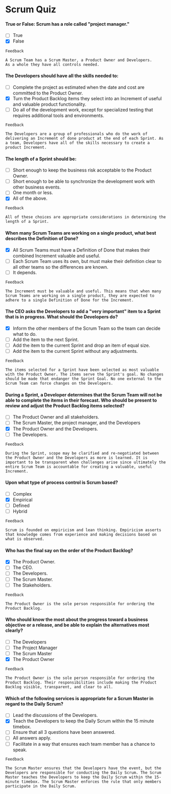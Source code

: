 # Scrum Quiz

####  True or False: Scrum has a role called "project manager."
- [ ] True
- [x] False
```
Feedback

A Scrum Team has a Scrum Master, a Product Owner and Developers. 
As a whole they have all controls needed.
```

####  The Developers should have all the skills needed to:  
- [ ] Complete the project as estimated when the date and cost are committed to the Product Owner.
- [x] Turn the Product Backlog items they select into an Increment of useful and valuable product functionality.
- [ ] Do all of the development work, except for specialized testing that requires additional tools and environments.
```
Feedback

The Developers are a group of professionals who do the work of delivering an Increment of done product at the end of each Sprint. As a team, Developers have all of the skills necessary to create a product Increment.
```
#### The length of a Sprint should be:
- [ ] Short enough to keep the business risk acceptable to the Product Owner.
- [ ] Short enough to be able to synchronize the development work with other business events.
- [ ] One month or less.
- [x] All of the above.
```
Feedback

All of these choices are appropriate considerations in determining the length of a Sprint.
```
#### When many Scrum Teams are working on a single product, what best describes the Definition of Done?
- [x] All Scrum Teams must have a Definition of Done that makes their combined Increment valuable and useful.
- [ ] Each Scrum Team uses its own, but must make their definition clear to all other teams so the differences are known.
- [ ] It depends.
```
Feedback

The Increment must be valuable and useful. This means that when many Scrum Teams are working on a single product, they are expected to adhere to a single Definition of Done for the Increment.
```
#### The CEO asks the Developers to add a "very important" item to a Sprint that is in progress. What should the Developers do?
- [x] Inform the other members of the Scrum Team so the team can decide what to do.
- [ ] Add the item to the next Sprint.
- [ ] Add the item to the current Sprint and drop an item of equal size.
- [ ] Add the item to the current Sprint without any adjustments.
```
Feedback

The items selected for a Sprint have been selected as most valuable with the Product Owner. The items serve the Sprint's goal. No changes should be made that endanger the Sprint Goal. No one external to the Scrum Team can force changes on the Developers.
```
#### During a Sprint, a Developer determines that the Scrum Team will not be able to complete the items in their forecast. Who should be present to review and adjust the Product Backlog items selected?
- [ ] The Product Owner and all stakeholders.
- [ ] The Scrum Master, the project manager, and the Developers
- [x] The Product Owner and the Developers.
- [ ] The Developers.
```
Feedback

During the Sprint, scope may be clarified and re-negotiated between the Product Owner and the Developers as more is learned. It is important to be transparent when challenges arise since ultimately the entire Scrum Team is accountable for creating a valuable, useful Increment.
```
#### Upon what type of process control is Scrum based?
- [ ] Complex
- [x] Empirical
- [ ] Defined
- [ ] Hybrid
```
Feedback

Scrum is founded on empiricism and lean thinking. Empiricism asserts that knowledge comes from experience and making decisions based on what is observed.
```
#### Who has the final say on the order of the Product Backlog?
- [x] The Product Owner.
- [ ] The CEO.
- [ ] The Developers.
- [ ] The Scrum Master.
- [ ] The Stakeholders.
```
Feedback

The Product Owner is the sole person responsible for ordering the Product Backlog.
```
#### Who should know the most about the progress toward a business objective or a release, and be able to explain the alternatives most clearly?
- [ ] The Developers
- [ ] The Project Manager
- [ ] The Scrum Master
- [x] The Product Owner
```
Feedback

The Product Owner is the sole person responsible for ordering the Product Backlog. Their responsibilities include making the Product Backlog visible, transparent, and clear to all.
```
#### Which of the following services is appropriate for a Scrum Master in regard to the Daily Scrum?
- [ ] Lead the discussions of the Developers.
- [x] Teach the Developers to keep the Daily Scrum within the 15 minute timebox.
- [ ] Ensure that all 3 questions have been answered.
- [ ] All answers apply.
- [ ] Facilitate in a way that ensures each team member has a chance to speak.
```
Feedback

The Scrum Master ensures that the Developers have the event, but the Developers are responsible for conducting the Daily Scrum. The Scrum Master teaches the Developers to keep the Daily Scrum within the 15-minute timebox. The Scrum Master enforces the rule that only members participate in the Daily Scrum.
```
